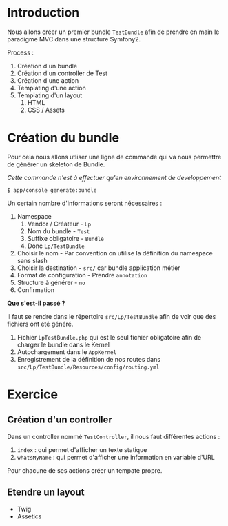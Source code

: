 # Introduction

Nous allons créer un premier bundle `TestBundle` afin de prendre en main le paradigme MVC dans une structure 
Symfony2.

Process :

1. Création d'un bundle
2. Création d'un controller de Test
3. Création d'une action
4. Templating d'une action
5. Templating d'un layout
    1. HTML
    2. CSS / Assets

# Création du bundle

Pour cela nous allons utliser une ligne de commande qui va nous permettre de générer un skeleton de Bundle.

*Cette commande n'est à effectuer qu'en environnement de developpement*

```
$ app/console generate:bundle
```
Un certain nombre d'informations seront nécessaires :

1. Namespace
	1. Vendor / Créateur - `Lp`
	2. Nom du bundle - `Test`
	3. Suffixe obligatoire - `Bundle`
	4. Donc `Lp/TestBundle`
2. Choisir le nom - Par convention on utilise la définition du namespace sans slash
3. Choisir la destination - `src/` car bundle application métier
4. Format de configuration - Prendre `annotation`
5. Structure à générer - `no`
6. Confirmation


**Que s'est-il passé ?**

Il faut se rendre dans le répertoire `src/Lp/TestBundle` afin de voir que des fichiers ont été généré.

1. Fichier `LpTestBundle.php` qui est le seul fichier obligatoire afin de charger le bundle dans le Kernel
2. Autochargement dans le `AppKernel`
3. Enregistrement de la définition de nos routes dans `src/Lp/TestBundle/Resources/config/routing.yml`

# Exercice

## Création d'un controller

Dans un controller nommé `TestController`, il nous faut différentes actions :

1. `index` : qui permet d'afficher un texte statique
2. `whatsMyName` : qui permet d'afficher une information en variable d'URL

Pour chacune de ses actions créer un tempate propre.

## Etendre un layout

* Twig
* Assetics





